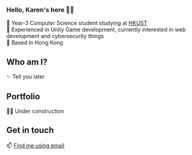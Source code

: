 ### Hello, Karen's here 🤙🏻

<!--
**karenchy/karenchy** is a ✨ _special_ ✨ repository because its `README.md` (this file) appears on your GitHub profile.

Here are some ideas to get you started:

- 🔭 I’m currently working on ...
- 🌱 I’m currently learning ...
- 👯 I’m looking to collaborate on ...
- 🤔 I’m looking for help with ...
- 💬 Ask me about ...
- 📫 How to reach me: ...
- 😄 Pronouns: ...
- ⚡ Fun fact: ...
-->

🍂 Year-3 Computer Science student studying at [HKUST](https://hkust.edu.hk/)\
🍂 Experienced in Unity Game development, currently interested in web development and cybersecurity things\
🍂 Based in Hong Kong

## Who am I?
✨ Tell you later

## Portfolio
😶‍🌫️ Under construction

## Get in touch
📫 [Find me using email](mailto:karen.chung.924@gmail.com)
